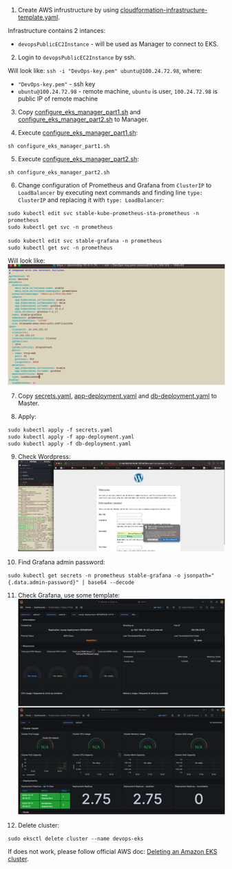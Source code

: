 1. Create AWS infrustructure by using [cloudformation-infrastructure-template.yaml](https://github.com/Bodiok007/DevOps/blob/develop/KubernetesMonitoringAndLogging/cloudformation-infrastructure-template.yaml).

Infrastructure contains 2 intances:
  - `devopsPublicEC2Instance` - will be used as Manager to connect to EKS.

2. Login to `devopsPublicEC2Instance` by ssh.

Will look like: `ssh -i "DevOps-key.pem" ubuntu@100.24.72.98`, where:
  - `"DevOps-key.pem"` - ssh key
  - `ubuntu@100.24.72.98` - remote machine, `ubuntu` is user, `100.24.72.98` is public IP of remote machine

3. Copy [configure_eks_manager_part1.sh](https://github.com/Bodiok007/DevOps/blob/develop/KubernetesMonitoringAndLogging/configure_eks_manager_part1.sh) and [configure_eks_manager_part2.sh](https://github.com/Bodiok007/DevOps/blob/develop/KubernetesMonitoringAndLogging/configure_eks_manager_part2.sh) to Manager.

4. Execute [configure_eks_manager_part1.sh](https://github.com/Bodiok007/DevOps/blob/develop/KubernetesMonitoringAndLogging/configure_eks_manager_part1.sh):

```
sh configure_eks_manager_part1.sh
```

5. Execute [configure_eks_manager_part2.sh](https://github.com/Bodiok007/DevOps/blob/develop/KubernetesMonitoringAndLogging/configure_eks_manager_part2.sh):

```
sh configure_eks_manager_part2.sh
```

6. Change configuration of Prometheus and Grafana from `ClusterIP` to `LoadBalancer` by executing next commands and finding line `type: ClusterIP` and replacing it with `type: LoadBalancer`:

```
sudo kubectl edit svc stable-kube-prometheus-sta-prometheus -n prometheus
sudo kubectl get svc -n prometheus

sudo kubectl edit svc stable-grafana -n prometheus 
sudo kubectl get svc -n prometheus
```

Will look like:
![ChangeServiceTypeClusterIPToLoadBalancer](https://github.com/Bodiok007/DevOps/blob/develop/KubernetesMonitoringAndLogging/Screenshots/ChangeServiceTypeClusterIPToLoadBalancer.png?raw=true)

7. Copy [secrets.yaml](https://github.com/Bodiok007/DevOps/blob/develop/KubernetesMonitoringAndLogging/secrets.yaml), [app-deployment.yaml](https://github.com/Bodiok007/DevOps/blob/develop/KubernetesMonitoringAndLogging/app-deployment.yaml) and [db-deployment.yaml](https://github.com/Bodiok007/DevOps/blob/develop/KubernetesMonitoringAndLogging/db-deployment.yaml) to Master.

8. Apply:
```
sudo kubectl apply -f secrets.yaml
sudo kubectl apply -f app-deployment.yaml
sudo kubectl apply -f db-deployment.yaml
```

9. Check Wordpress:
![RunningWordpress](https://github.com/Bodiok007/DevOps/blob/develop/KubernetesMonitoringAndLogging/Screenshots/RunningWordpress.png?raw=true)

10. Find Grafana admin password:
```
sudo kubectl get secrets -n prometheus stable-grafana -o jsonpath="{.data.admin-password}" | base64 --decode
```

11. Check Grafana, use some template:
![RunningWordpress](https://github.com/Bodiok007/DevOps/blob/develop/KubernetesMonitoringAndLogging/Screenshots/Grafana15760.png?raw=true)
![RunningWordpress](https://github.com/Bodiok007/DevOps/blob/develop/KubernetesMonitoringAndLogging/Screenshots/Grafana6417.png?raw=true)

12. Delete cluster:
```
sudo eksctl delete cluster --name devops-eks
```

If does not work, please follow official AWS doc: [Deleting an Amazon EKS cluster](https://docs.aws.amazon.com/eks/latest/userguide/delete-cluster.html).
